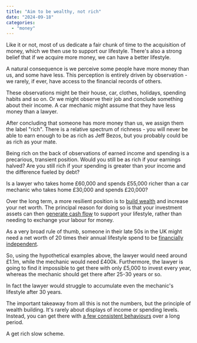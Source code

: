 ```yaml
---
title: "Aim to be wealthy, not rich"
date: "2024-09-18"
categories: 
  - "money"
---
```


Like it or not, most of us dedicate a fair chunk of time to the acquisition of money, which we then use to support our lifestyle. There's also a strong belief that if we acquire more money, we can have a better lifestyle.

A natural consequence is we perceive some people have more money than us, and some have less. This perception is entirely driven by observation - we rarely, if ever, have access to the financial records of others.

These observations might be their house, car, clothes, holidays, spending habits and so on. Or we might observe their job and conclude something about their income. A car mechanic might assume that they have less money than a lawyer.

After concluding that someone has more money than us, we assign them the label "rich". There is a relative spectrum of richness - you will never be able to earn enough to be as rich as Jeff Bezos, but you probably could be as rich as your mate.

Being rich on the back of observations of earned income and spending is a precarious, transient position. Would you still be as rich if your earnings halved? Are you still rich if your spending is greater than your income and the difference fueled by debt?

Is a lawyer who takes home £60,000 and spends £55,000 richer than a car mechanic who takes home £30,000 and spends £20,000?

Over the long term, a more resilient position is to [build wealth](https://thoughts.uncountable.uk/why-accumulate-wealth/) and increase your net worth. The principal reason for doing so is that your investment assets can then [generate cash flow](https://thoughts.uncountable.uk/saving-versus-investing/) to support your lifestyle, rather than needing to exchange your labour for money.

As a very broad rule of thumb, someone in their late 50s in the UK might need a net worth of 20 times their annual lifestyle spend to be [financially independent](https://thoughts.uncountable.uk/what-is-financial-independence/).

So, using the hypothetical examples above, the lawyer would need around £1.1m, while the mechanic would need £400k. Furthermore, the lawyer is going to find it impossible to get there with only £5,000 to invest every year, whereas the mechanic should get there after 25-30 years or so.

In fact the lawyer would struggle to accumulate even the mechanic's lifestyle after 30 years.

The important takeaway from all this is not the numbers, but the principle of wealth building. It's rarely about displays of income or spending levels. Instead, you can get there with [a few consistent behaviours](https://thoughts.uncountable.uk/most-important-factors-for-accumulating-wealth/) over a long period.

A get rich slow scheme.
